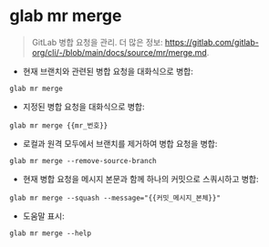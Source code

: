 # glab mr merge

> GitLab 병합 요청을 관리.
> 더 많은 정보: <https://gitlab.com/gitlab-org/cli/-/blob/main/docs/source/mr/merge.md>.

- 현재 브랜치와 관련된 병합 요청을 대화식으로 병합:

`glab mr merge`

- 지정된 병합 요청을 대화식으로 병합:

`glab mr merge {{mr_번호}}`

- 로컬과 원격 모두에서 브랜치를 제거하여 병합 요청을 병합:

`glab mr merge --remove-source-branch`

- 현재 병합 요청을 메시지 본문과 함께 하나의 커밋으로 스쿼시하고 병합:

`glab mr merge --squash --message="{{커밋_메시지_본체}}"`

- 도움말 표시:

`glab mr merge --help`
